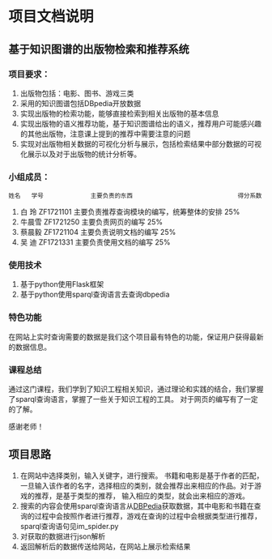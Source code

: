 # 项目文档说明
## 基于知识图谱的出版物检索和推荐系统

### 项目要求：

1. 出版物包括：电影、图书、游戏三类
2. 采用的知识图谱包括DBpedia开放数据
3. 实现出版物的检索功能，能够直接检索到相关出版物的基本信息
4. 实现出版物的语义推荐功能，基于知识图谱给出的语义，推荐用户可能感兴趣的其他出版物，注意课上提到的推荐中需要注意的问题
5. 实现对出版物相关数据的可视化分析与展示，包括检索结果中部分数据的可视化展示以及对于出版物的统计分析等。

### 小组成员：
    姓名   学号             主要负责的东西                             得分系数
1. 白 玲  ZF1721101   主要负责推荐查询模块的编写，统筹整体的安排            25%
2. 牛晨雪 ZF1721250   主要负责网页的编写                                 25%
3. 蔡晨毅 ZF1721104   主要负责说明文档的编写                              25%
4. 吴 迪  ZF1721331   主要负责使用文档的编写                              25%

### 使用技术

1. 基于python使用Flask框架
2. 基于python使用sparql查询语言去查询dbpedia

### 特色功能
在网站上实时查询需要的数据是我们这个项目最有特色的功能，保证用户获得最新的数据信息。

### 课程总结
通过这门课程，我们学到了知识工程相关知识，通过理论和实践的结合，我们掌握了sparql查询语言，掌握了一些关于知识工程的工具。 
对于网页的编写有了一定的了解。 

感谢老师！


## 项目思路
1. 在网站中选择类别，输入关键字，进行搜索。 
	书籍和电影是基于作者的匹配，一旦输入该作者的名字，选择相应的类别，就会推荐出来相应的作品。对于游戏的推荐，是基于类型的推荐，
	输入相应的类型，就会出来相应的游戏。
2. 搜索的内容会使用sparql查询语言从[DBPedia](http://wiki.dbpedia.org/)获取数据，其中电影和书籍在查询的过程中会按照作者进行推荐，游戏在查询的过程中会根据类型进行推荐，sparql查询语句见im_spider.py
3. 对获取的数据进行json解析
4. 返回解析后的数据传送给网站，在网站上展示检索结果 

